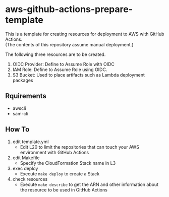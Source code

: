 # aws-github-actions-prepare-template
This is a template for creating resources for deployment to AWS with GitHub Actions.  
(The contents of this repository assume manual deployment.)

The following three resources are to be created.

1. OIDC Provider: Define to Assume Role with OIDC
1. IAM Role: Define to Assume Role using OIDC.
1. S3 Bucket: Used to place artifacts such as Lambda deployment packages

## Rquirements
- awscli
- sam-cli

## How To
1. edit template.yml
   - Edit L20 to limit the repositories that can touch your AWS environment with GitHub Actions
1. edit Makefile
   - Specify the CloudFormation Stack name in L3
1. exec deploy
   - Execute `make deploy` to create a Stack
1. check resources
   - Execute `make describe` to get the ARN and other information about the resource to be used in GitHub Actions